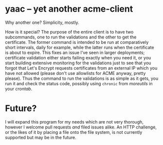 # yaac – yet another acme-client

Why another one?
Simplicity, mostly.

How is it special?
The purpose of the entire client is to have two subcommands, one to run the validations and the other to get the certificate.
The former command is intended to be run at comparatively short intervals, daily for example, while the latter runs when the certificate is about to expire.
This fixes an issue I've seen in larger deployments; certificate validation either starts failing exactly when you need it, or you start building extensive monitoring for the validations just to see that you forgot that Let's Encrypt requests certificates from an external IP which you have not allowed (please don't use allowlists for ACME anyway, pretty please).
Thus the command to run the validations is as simple as it gets, you run it and check the status code, possibly using `chronic` from *moreutils* in your *crontab*.

# Future?

I will expand this program for my needs which are not very thorough, however I welcome pull requests *and* filed issues alike.
An HTTP challenge, or the likes of it by placing a file onto the file system, is not currently supported but may be in the future.

